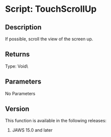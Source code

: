 # Script: TouchScrollUp

## Description

If possible, scroll the view of the screen up.

## Returns

Type: Void\

## Parameters

No Parameters

## Version

This function is available in the following releases:

1.  JAWS 15.0 and later
